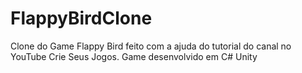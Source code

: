 # FlappyBirdClone
Clone do Game Flappy Bird feito com a ajuda do tutorial do canal no YouTube Crie Seus Jogos. Game desenvolvido em C# Unity

